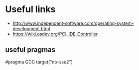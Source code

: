 # Useful links
 * http://www.independent-software.com/operating-system-development.html  
 * https://wiki.osdev.org/PCI_IDE_Controller

## useful pragmas
#pragma GCC target("no-sse2")

